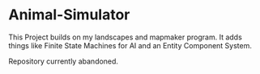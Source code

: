 # Animal-Simulator

This Project builds on my landscapes and mapmaker program.
It adds things like Finite State Machines for AI and an Entity Component System.

Repository currently abandoned.

